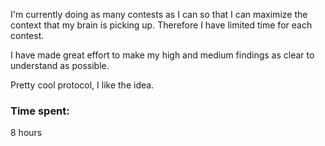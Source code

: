 I'm currently doing as many contests as I can so that I can maximize the context that my brain is picking up. Therefore I have limited time for each contest.

I have made great effort to make my high and medium findings as clear to understand as possible.

Pretty cool protocol, I like the idea.

### Time spent:
8 hours